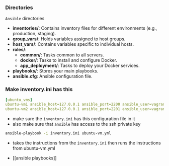 
### Directories
`Ansible` directories

- **inventories/**: Contains inventory files for different environments (e.g., production, staging).
- **group_vars/**: Holds variables assigned to host groups.
- **host_vars/**: Contains variables specific to individual hosts.
- **roles/**:
    - **common/**: Tasks common to all servers.
    - **docker/**: Tasks to install and configure Docker.
    - **app_deployment/**: Tasks to deploy your Docker services.
- **playbooks/**: Stores your main playbooks.
- **ansible.cfg**: Ansible configuration file.

### Make inventory.ini has this 

```yaml
[ubuntu_vms]
ubuntu-vm1 ansible_host=127.0.0.1 ansible_port=2200 ansible_user=vagrant ansible_ssh_common_args='-F ./vagrant_ssh_config'
ubuntu-vm2 ansible_host=127.0.0.1 ansible_port=2201 ansible_user=vagrant ansible_ssh_common_args='-F ./vagrant_ssh_config'
```

- make sure the `inventory.ini` has this configuration file in it 
- also make sure that `ansible` has access to the ssh private key

```bash
ansible-playbook -i inventory.ini ubuntu-vm.yml
```

- takes the instructions from the `inventory.ini` then runs the instructions from ubuntu-vm.yml 

- [[ansible playbooks]]